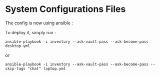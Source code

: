 # System Configurations Files

The config is now using ansible :

To deploy it, simply run :

`ansible-playbook -i inventory --ask-vault-pass --ask-become-pass desktop.yml`

or 

`ansible-playbook -i inventory --ask-vault-pass --ask-become-pass --skip-tags "chat" laptop.yml`
